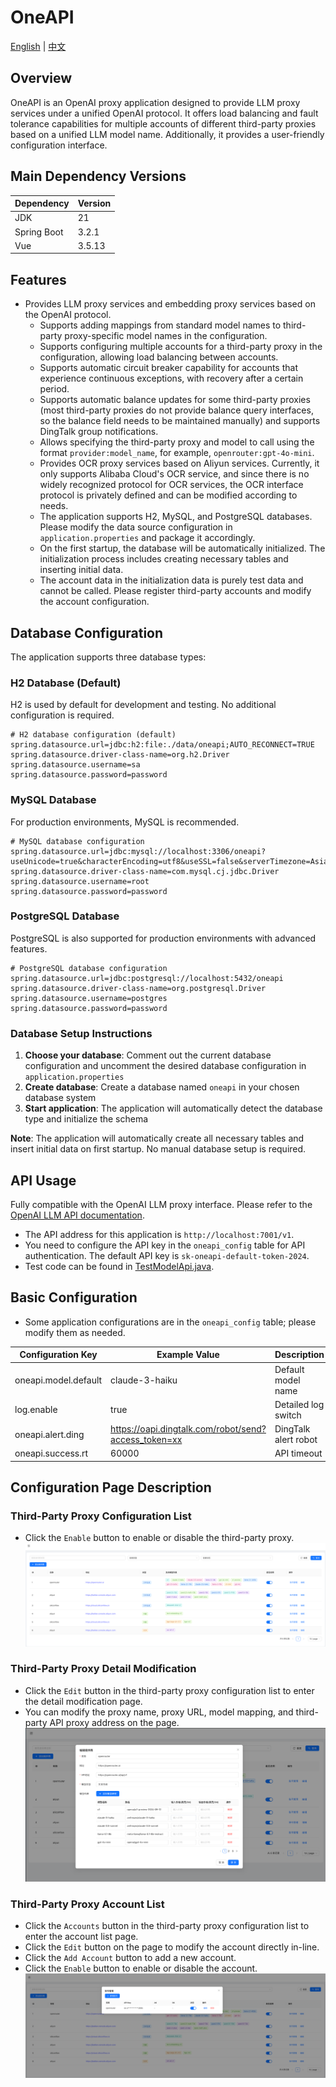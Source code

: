 # OneAPI
[English](readme.md) | [中文](readme-cn.md)

## Overview
OneAPI is an OpenAI proxy application designed to provide LLM proxy services under a unified OpenAI protocol. It offers load balancing and fault tolerance capabilities for multiple accounts of different third-party proxies based on a unified LLM model name. Additionally, it provides a user-friendly configuration interface.
## Main Dependency Versions
| Dependency     | Version   |
|----------------|-----------|
| JDK            | 21        |
| Spring Boot    | 3.2.1     |
| Vue            | 3.5.13    |

## Features
- Provides LLM proxy services and embedding proxy services based on the OpenAI protocol.
    - Supports adding mappings from standard model names to third-party proxy-specific model names in the configuration.
    - Supports configuring multiple accounts for a third-party proxy in the configuration, allowing load balancing between accounts.
    - Supports automatic circuit breaker capability for accounts that experience continuous exceptions, with recovery after a certain period.
    - Supports automatic balance updates for some third-party proxies (most third-party proxies do not provide balance query interfaces, so the balance field needs to be maintained manually) and supports DingTalk group notifications.
    - Allows specifying the third-party proxy and model to call using the format `provider:model_name`, for example, `openrouter:gpt-4o-mini`.
    - Provides OCR proxy services based on Aliyun services. Currently, it only supports Alibaba Cloud's OCR service, and since there is no widely recognized protocol for OCR services, the OCR interface protocol is privately defined and can be modified according to needs.
    - The application supports H2, MySQL, and PostgreSQL databases. Please modify the data source configuration in `application.properties` and package it accordingly.
    - On the first startup, the database will be automatically initialized. The initialization process includes creating necessary tables and inserting initial data.
    - The account data in the initialization data is purely test data and cannot be called. Please register third-party accounts and modify the account configuration.

## Database Configuration

The application supports three database types:

### H2 Database (Default)
H2 is used by default for development and testing. No additional configuration is required.

```properties
# H2 database configuration (default)
spring.datasource.url=jdbc:h2:file:./data/oneapi;AUTO_RECONNECT=TRUE
spring.datasource.driver-class-name=org.h2.Driver
spring.datasource.username=sa
spring.datasource.password=password
```

### MySQL Database
For production environments, MySQL is recommended.

```properties
# MySQL database configuration
spring.datasource.url=jdbc:mysql://localhost:3306/oneapi?useUnicode=true&characterEncoding=utf8&useSSL=false&serverTimezone=Asia/Shanghai
spring.datasource.driver-class-name=com.mysql.cj.jdbc.Driver
spring.datasource.username=root
spring.datasource.password=password
```

### PostgreSQL Database
PostgreSQL is also supported for production environments with advanced features.

```properties
# PostgreSQL database configuration
spring.datasource.url=jdbc:postgresql://localhost:5432/oneapi
spring.datasource.driver-class-name=org.postgresql.Driver
spring.datasource.username=postgres
spring.datasource.password=password
```

### Database Setup Instructions

1. **Choose your database**: Comment out the current database configuration and uncomment the desired database configuration in `application.properties`
2. **Create database**: Create a database named `oneapi` in your chosen database system
3. **Start application**: The application will automatically detect the database type and initialize the schema

**Note**: The application will automatically create all necessary tables and insert initial data on first startup. No manual database setup is required.

## API Usage
Fully compatible with the OpenAI LLM proxy interface. Please refer to the [OpenAI LLM API documentation](https://platform.openai.com/docs/introduction).
- The API address for this application is `http://localhost:7001/v1`.
- You need to configure the API key in the `oneapi_config` table for API authentication. The default API key is `sk-oneapi-default-token-2024`. 
- Test code can be found in [TestModelApi.java](oneapi-start/src/test/java/com/supersoft/oneapi/api/TestModelApi.java).

## Basic Configuration
- Some application configurations are in the `oneapi_config` table; please modify them as needed.

| Configuration Key    | Example Value                                        | Description          |
|----------------------|------------------------------------------------------|----------------------|
| oneapi.model.default | claude-3-haiku                                       | Default model name   |
| log.enable           | true                                                 | Detailed log switch  |
| oneapi.alert.ding    | https://oapi.dingtalk.com/robot/send?access_token=xx | DingTalk alert robot |
| oneapi.success.rt    | 60000                                                | API timeout          |

## Configuration Page Description
### Third-Party Proxy Configuration List
- Click the `Enable` button to enable or disable the third-party proxy.
  ![三方代理.png](doc/img.png)

### Third-Party Proxy Detail Modification
- Click the `Edit` button in the third-party proxy configuration list to enter the detail modification page.
- You can modify the proxy name, proxy URL, model mapping, and third-party API proxy address on the page.
  ![代理修改.png](doc/img1.png)

### Third-Party Proxy Account List
- Click the `Accounts` button in the third-party proxy configuration list to enter the account list page.
- Click the `Edit` button on the page to modify the account directly in-line.
- Click the `Add Account` button to add a new account.
- Click the `Enable` button to enable or disable the account.
  ![账号列表.png](doc/img2.png)
